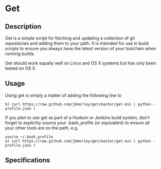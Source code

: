 Get
===

Description
-----------

Get is a simple script for fetching and updating a collection of git repositories and adding them to your path. It is intended for use in build scripts to ensure you always have the latest version of your toolchain when running builds.

Get should work equally well on Linux and OS X systems but has only been tested on OS X.

Usage
-----

Using get is simply a matter of adding the following line to 

    $( curl https://raw.github.com/jbmorley/get/master/get-min | python - profile.json )

If you plan to use get as part of a Hudson or Jenkins build system, don't forget to explicitly source your .bash_profile (or equivalent) to ensure all your other tools are on the path. e.g.

    source ~/.bash_profile
    $( curl https://raw.github.com/jbmorley/get/master/get-min | python - profile.json )

Specifications
--------------

